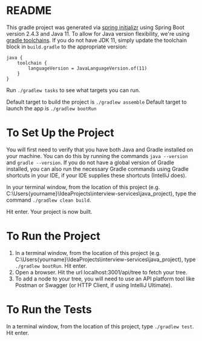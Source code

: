 # README

This gradle project was generated via [spring initializr](https://start.spring.io/) using Spring Boot version 2.4.3 and Java 11. To allow for Java version flexibility, we're using [gradle toolchains](https://docs.gradle.org/current/userguide/toolchains.html#sec:consuming). If you do not have JDK 11, simply update the toolchain block in `build.gradle` to the appropriate version:

```
java {
    toolchain {
        languageVersion = JavaLanguageVersion.of(11)
    }
}
```

Run `./gradlew tasks` to see what targets you can run.

Default target to build the project is `./gradlew assemble`
Default target to launch the app is `./gradlew bootRun`

# To Set Up the Project

You will first need to verify that you have both Java and Gradle installed on your machine. You can do this by running
the commands `java --version` and `gradle --version`. If you do not have a global version of Gradle installed, you 
can also run the necessary Gradle commands using Gradle shortcuts in your IDE, if your IDE supplies these shortcuts (IntelliJ does).

In your terminal window, from the location of this project (e.g. C:\Users\{yourname}\IdeaProjects\interview-services\java_project),
type the command `./gradlew clean build`. 

Hit enter. Your project is now built.

# To Run the Project

1. In a terminal window, from the location of this project (e.g. C:\Users\{yourname}\IdeaProjects\interview-services\java_project), 
type `./gradlew bootRun`. Hit enter.
2. Open a browser. Hit the url localhost:3001/api/tree to fetch your tree.
3. To add a node to your tree, you will need to use an API platform tool like Postman or Swagger (or HTTP Client, if using IntelliJ Ultimate).

# To Run the Tests
In a terminal window, from the location of this project, type `./gradlew test`. Hit enter.
